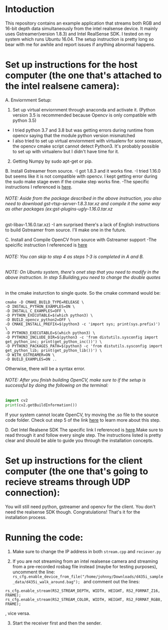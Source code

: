 # Intoduction
This repository contains an example application that streams both RGB and 16-bit depth data simultaneously from the intel
realsense device. It mainly uses Gstreamer(version 1.8.3) and Intel RealSense SDK. I tested on my system which runs Ubuntu 16.04.
The setup instruction is pretty long so bear with me for awhile and report issues if anything abnormal happens.

# Set up instructions for the host computer (the one that's attached to the intel realsene camera):
A. Enviornment Setup:
1. Set up virtual enviornment through anaconda and activate it. (Python version 3.5 is recommended because Opencv is only compatible with python 3.5)
- I tried python 3.7 and 3.8 but was getting errors during runtime from opencv saying that the module python version mismatched
- I also tried to set up virtual enviornment with virtualenv for some reason, the opencv cmake script cannot detect Python3. It's probably possible
to set up with virtualenv but I didn't have time for it.

2. Getting Numpy by sudo apt-get or pip.

B. Install Gstreamer from source.
-I got 1.8.3 and it works fine.
-I tried 1.16.0 but seems like it is not compatible with opencv. I kept getting error during the sudo make stage 
even if the cmake step works fine. 
-The specific instructions I referenced is [here](https://blog.csdn.net/weixin_30483697/article/details/101178427?depth_1-utm_source=distribute.pc_relevant.none-task&utm_source=distribute.pc_relevant.none-task).
###### NOTE: Aside from the package described in the above instruction, you also need to download gst-rtsp-server-1.8.3.tar.xz and compile it the same way as other packages (ex:gst-plugins-ugly-1.16.0.tar.xz
gst-libav-1.16.0.tar.xz)
-I am surprised there's a lack of English instructions to build Gstreamer from source. I'll make one in the future.

C. Install and Compile OpenCV from source with Gstreamer support
-The speicific instruction I referenced is [here](https://medium.com/@galaktyk01/how-to-build-opencv-with-gstreamer-b11668fa09c)
###### NOTE: You can skip to step 4 as steps 1-3 is completed in A and B.
###### NOTE: On Ubuntu system, there's onet step that you need to modify in the above instruction. In step 5.Building,you need to change the double quotes
in the cmake insturction to single quote. So the cmake command would be:
```
cmake -D CMAKE_BUILD_TYPE=RELEASE \
-D INSTALL_PYTHON_EXAMPLES=ON \
-D INSTALL_C_EXAMPLES=OFF \
-D PYTHON_EXECUTABLE=$(which python3) \
-D BUILD_opencv_python2=OFF \
-D CMAKE_INSTALL_PREFIX=$(python3 -c 'import sys; print(sys.prefix)') \
-D PYTHON3_EXECUTABLE=$(which python3) \
-D PYTHON3_INCLUDE_DIR=$(python3 -c 'from distutils.sysconfig import get_python_inc; print(get_python_inc())') \
-D PYTHON3_PACKAGES_PATH=$(python3 -c 'from distutils.sysconfig import get_python_lib; print(get_python_lib())') \
-D WITH_GSTREAMER=ON \
-D BUILD_EXAMPLES=ON ..
```
Otherwise, there will be a syntax error.

###### NOTE: After you finish building OpenCV, make sure to if the setup is successful by doing the following on the terminal:
```python
import cv2
print(cv2.getBuildInformation())
```
If your system cannot locate OpenCV, try moving the .so file to the source code folder. Check out step 5 of the link 
[here](https://www.pyimagesearch.com/2018/05/28/ubuntu-18-04-how-to-install-opencv/) to learn more about this step.

D. Get Intel Realsene SDK
The specific link I referenced is [here](https://github.com/IntelRealSense/librealsense/blob/master/doc/installation.md).Make sure to 
read through it and follow every single step. The instructions listed is pretty clear and should be able to guide you through the installation concepts.

# Set up instructions for the client computer (the one that's going to recieve streams through UDP connection):
You will still need python, gstreamer and opencv for the client. You don't need the realsense SDK though.
Congratulations! That's it for the installation process.

# Running the code:
1. Make sure to change the IP address in both `stream.cpp` and `reciever.py`

2. If you are not streaming from an intel realsense camera and streaming from a pre-recorded rosbag file instead (maybe for testing purposes), uncomment the line:
`rs_cfg.enable_device_from_file("/home/johnny/Downloads/d435i_sample_data/d435i_walk_around.bag"); `
and comment out the lines:
```
rs_cfg.enable_stream(RS2_STREAM_DEPTH, WIDTH, HEIGHT, RS2_FORMAT_Z16, FRAME);
rs_cfg.enable_stream(RS2_STREAM_COLOR, WIDTH, HEIGHT, RS2_FORMAT_RGB8, FRAME);
```
, vice versa.

3. Start the receiver first and then the sender.




